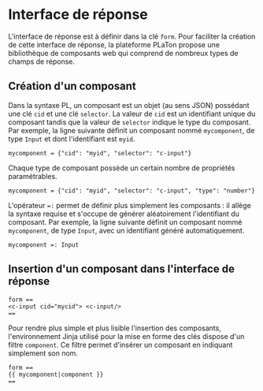 # Interface de réponse

L'interface de réponse est à définir dans la clé `form`. Pour faciliter la création de cette interface de réponse, la plateforme PLaTon propose une bibliothèque de composants web qui comprend de nombreux types de champs de réponse.


## Création d'un composant

Dans la syntaxe PL, un composant est un objet (au sens JSON) possédant une clé `cid` et une clé `selector`. La valeur de `cid` est un identifiant unique du composant tandis que la valeur de `selector` indique le type du composant. Par exemple, la ligne suivante définit un composant nommé `mycomponent`, de type `Input` et dont l'identifiant est `myid`.

```
mycomponent = {"cid": "myid", "selector": "c-input"}
```

Chaque type de composant possède un certain nombre de propriétés paramétrables.

```
mycomponent = {"cid": "myid", "selector": "c-input", "type": "number"}
```

L'opérateur `=:` permet de définir plus simplement les composants : il allège la syntaxe requise et s'occupe de générer aléatoirement l'identifiant du composant. Par exemple, la ligne suivante définit un composant nommé `mycomponent`, de type `Input`, avec un identifiant généré automatiquement.

```
mycomponent =: Input
```

## Insertion d'un composant dans l'interface de réponse

```
form ==
<c-input cid="mycid"> <c-input/>
==
```

Pour rendre plus simple et plus lisible l'insertion des composants, l'environnement Jinja utilisé pour la mise en forme des clés dispose d'un filtre `component`. Ce filtre permet d'insérer un composant en indiquant simplement son nom.

```
form ==
{{ mycomponent|component }}
==
```
